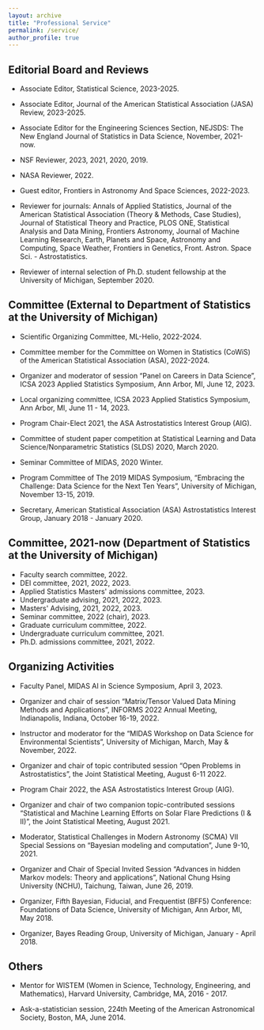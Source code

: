 ```yaml
---
layout: archive
title: "Professional Service"
permalink: /service/
author_profile: true 
---
```



## Editorial Board and Reviews

* Associate Editor, Statistical Science, 2023-2025.

* Associate Editor, Journal of the American Statistical Association (JASA) Review, 2023-2025.

* Associate Editor for the Engineering Sciences Section, NEJSDS: The New England Journal of Statistics in Data Science, November, 2021-now.

* NSF Reviewer, 2023, 2021, 2020, 2019.

* NASA Reviewer, 2022.

* Guest editor, Frontiers in Astronomy And Space Sciences, 2022-2023.

* Reviewer for journals: Annals of Applied Statistics, Journal of the American Statistical Association (Theory & Methods, Case Studies), Journal of Statistical Theory and Practice, PLOS ONE, Statistical Analysis and Data Mining, Frontiers Astronomy, Journal of Machine Learning Research, Earth, Planets and Space, Astronomy and Computing, Space Weather, Frontiers in Genetics, Front. Astron. Space Sci. - Astrostatistics.

* Reviewer of internal selection of Ph.D. student fellowship at the University of Michigan, September 2020.


## Committee (External to Department of Statistics at the University of Michigan)

* Scientific Organizing Committee, ML-Helio, 2022-2024.

* Committee member for the Committee on Women in Statistics (CoWiS) of the American Statistical Association (ASA), 2022-2024.

* Organizer and moderator of session “Panel on Careers in Data Science”, ICSA 2023 Applied Statistics Symposium, Ann Arbor, MI, June 12, 2023.

* Local organizing committee, ICSA 2023 Applied Statistics Symposium, Ann Arbor, MI, June 11 - 14, 2023.

* Program Chair-Elect 2021, the ASA Astrostatistics Interest Group (AIG).

* Committee of student paper competition at Statistical Learning and Data Science/Nonparametric Statistics (SLDS) 2020, March 2020.

* Seminar Committee of MIDAS, 2020 Winter.

* Program Committee of The 2019 MIDAS Symposium, “Embracing the Challenge: Data Science for the Next Ten Years”, University of Michigan, November 13-15, 2019.

* Secretary, American Statistical Association (ASA) Astrostatistics Interest Group, January 2018 - January 2020.


## Committee, 2021-now (Department of Statistics at the University of Michigan)

*  Faculty search committee, 2022.
*  DEI committee, 2021, 2022, 2023.
*  Applied Statistics Masters' admissions committee, 2023.
*  Undergraduate advising, 2021, 2022, 2023.
*  Masters' Advising, 2021, 2022, 2023.
*  Seminar committee, 2022 (chair), 2023.
*  Graduate curriculum committee, 2022.
*  Undergraduate curriculum committee, 2021.
*  Ph.D. admissions committee, 2021, 2022.


## Organizing Activities

* Faculty Panel, MIDAS AI in Science Symposium, April 3, 2023.

* Organizer and chair of session “Matrix/Tensor Valued Data Mining Methods and Applications”, INFORMS 2022 Annual Meeting, Indianapolis, Indiana, October 16-19, 2022.

* Instructor and moderator for the “MIDAS Workshop on Data Science for Environmental Scientists”, University of Michigan, March, May & November, 2022.

* Organizer and chair of topic contributed session “Open Problems in Astrostatistics”, the Joint Statistical Meeting, August 6-11 2022.

* Program Chair 2022, the ASA Astrostatistics Interest Group (AIG).

* Organizer and chair of two companion topic-contributed sessions “Statistical and Machine Learning Efforts on Solar Flare Predictions (I & II)”, the Joint Statistical Meeting, August 2021.

* Moderator, Statistical Challenges in Modern Astronomy (SCMA) VII Special Sessions on “Bayesian modeling and computation”, June 9-10, 2021.

* Organizer and Chair of Special Invited Session “Advances in hidden Markov models: Theory and applications”, National Chung Hsing University (NCHU), Taichung, Taiwan, June 26, 2019.

* Organizer, Fifth Bayesian, Fiducial, and Frequentist (BFF5) Conference: Foundations of Data Science, University of Michigan, Ann Arbor, MI, May 2018.

* Organizer, Bayes Reading Group, University of Michigan, January - April 2018.


## Others

* Mentor for WISTEM (Women in Science, Technology, Engineering, and Mathematics), Harvard University, Cambridge, MA, 2016 - 2017.

* Ask-a-statistician session, 224th Meeting of the American Astronomical Society, Boston, MA, June 2014.



